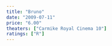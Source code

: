 ```yaml
---
title: "Bruno"
date: "2009-07-11"
price: "6.00"
theaters: ["Carmike Royal Cinema 10"]
ratings: ["R"]
---
```

